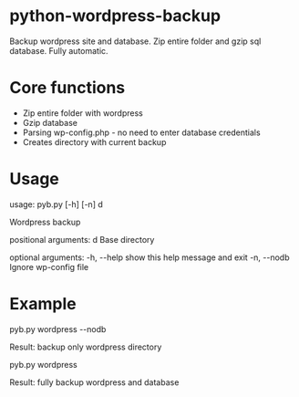 # python-wordpress-backup
 Backup wordpress site and database. Zip entire folder and gzip sql database. Fully automatic.
 
# Core functions
- Zip entire folder with wordpress
- Gzip database
- Parsing wp-config.php - no need to enter database credentials
- Creates directory with current backup

 # Usage

usage: pyb.py [-h] [-n] d

Wordpress backup

positional arguments:
  d           Base directory

optional arguments:
  -h, --help  show this help message and exit
  -n, --nodb  Ignore wp-config file

# Example

pyb.py wordpress --nodb

Result: backup only wordpress directory

pyb.py wordpress 

Result: fully backup wordpress and database